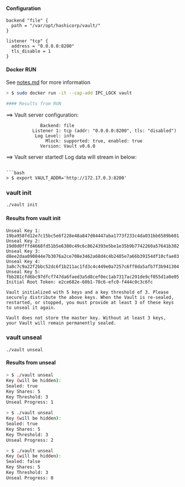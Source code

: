 #### Configuration
```
backend "file" {
  path = "/var/opt/hashicorp/vault/"
}

listener "tcp" {
  address = "0.0.0.0:8200"
  tls_disable = 1
}
```
#### Docker RUN
See [notes.md](motes.md) for more information
```bash
> $ sudo docker run -it --cap-add IPC_LOCK vault                                                                                    ```

#### Results from RUN

```
==> Vault server configuration:

                 Backend: file
              Listener 1: tcp (addr: "0.0.0.0:8200", tls: "disabled")
               Log Level: info
                   Mlock: supported: true, enabled: true
                 Version: Vault v0.6.0

==> Vault server started! Log data will stream in below:
```

```bash
> $ export VAULT_ADDR='http://172.17.0.3:8200'
```
### vault init
```bash
./vault init
```
#### Results from vault init
```
Unseal Key 1: 19ba958fd12e7c15bc5e6f228e48a847d04447aba1773f233c4da031bb6589b601
Unseal Key 2: 19d0d0fffd4668fd51b5e6380c49c6c8624393e5be1e35b9b7742260a57641b302
Unseal Key 3: d8ee2daa090844e7b3076a2ce708e3462a68d4c4b2485e7a66b39154df10cfae03
Unseal Key 4: 3a8c7c9a22f2bbc52dc6f1b211ac1fd3c4c449e0a7257c6ff8da5afb7f3b941304
Unseal Key 5: fbb281cfd6bc97dfcf747da6faed3a5d8cef0ec1ab7317ac291de9cf055d1a0e05
Initial Root Token: e2ce682e-60b1-78c6-efc0-f444c0c3c6fc

Vault initialized with 5 keys and a key threshold of 3. Please
securely distribute the above keys. When the Vault is re-sealed,
restarted, or stopped, you must provide at least 3 of these keys
to unseal it again.

Vault does not store the master key. Without at least 3 keys,
your Vault will remain permanently sealed.

```

### vault unseal
```
./vault unseal
```
#### Results from unseal
```bash
> $ ./vault unseal
Key (will be hidden):
Sealed: true
Key Shares: 5
Key Threshold: 3
Unseal Progress: 1

> $ ./vault unseal
Key (will be hidden):
Sealed: true
Key Shares: 5
Key Threshold: 3
Unseal Progress: 2

> $ ./vault unseal
Key (will be hidden):
Sealed: false
Key Shares: 5
Key Threshold: 3
Unseal Progress: 0
```
